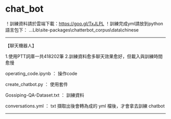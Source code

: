 # chat_bot

！訓練資料請於雲端下載：https://goo.gl/TxJLPL
！訓練完成yml請放到python語言包下： ...Lib\\site-packages\\chatterbot_corpus\\data\\chinese


------------------------------------------------
【聊天機器人】

1.使用PTT詞庫一共418202筆
2.訓練資料愈多聊天效果愈好，但載入與訓練時間愈慢

operating_code.ipynb ： 操作code

create_chatbot.py ： 使用套件

Gossiping-QA-Dataset.txt ： 訓練資料

conversations.yml ： txt 擷取出後會轉為成的 yml 檔後，才會拿去訓練 chatbot

------------------------------------------------
